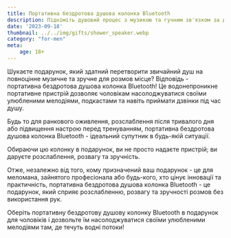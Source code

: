 ```yaml
---
title: Портативна бездротова душова колонка Bluetooth
description: Підніміть душовий процес з музикою та гучним зв'язком за допомогою водонепроникної портативної душової колонки Bluetooth.
date: '2023-09-18'
thumbnail: ../../img/gifts/shower_speaker.webp
category: "for-men"
meta:
    age: 18+
---
```

Шукаєте подарунок, який здатний перетворити звичайний душ на повноцінне музичне та зручне для розмов місце? Відповідь - портативна бездротова душова колонка Bluetooth! Це водонепроникне портативне пристрій дозволяє чоловікам насолоджуватися своїми улюбленими мелодіями, подкастами та навіть приймати дзвінки під час душу.

Будь то для ранкового оживлення, розслаблення після тривалого дня або підвищення настрою перед тренуванням, портативна бездротова душова колонка Bluetooth - ідеальний супутник в будь-якій ситуації.

Обираючи цю колонку в подарунок, ви не просто надаєте пристрій; ви даруєте розслаблення, розвагу та зручність.

Отже, незалежно від того, кому призначений ваш подарунок - це для меломана, зайнятого професіонала або будь-кого, хто цінує інновації та практичність, портативна бездротова душова колонка Bluetooth - це подарунок, який сприяє розслабленню, розвагу та зручності розмов без використання рук.

Оберіть портативну бездротову душову колонку Bluetooth в подарунок для чоловіків і дозвольте їм насолоджуватися своїми улюбленими мелодіями там, де течуть водні потоки!
